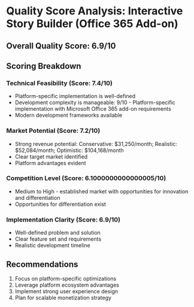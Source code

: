 # Quality Score Analysis: Interactive Story Builder (Office 365 Add-on)

## Overall Quality Score: 6.9/10

## Scoring Breakdown

### Technical Feasibility (Score: 7.4/10)
- Platform-specific implementation is well-defined
- Development complexity is manageable: 9/10 - Platform-specific implementation with Microsoft Office 365 add-on requirements
- Modern development frameworks available

### Market Potential (Score: 7.2/10)
- Strong revenue potential: Conservative: $31,250/month; Realistic: $52,084/month; Optimistic: $104,168/month
- Clear target market identified
- Platform advantages evident

### Competition Level (Score: 6.1000000000000005/10)
- Medium to High - established market with opportunities for innovation and differentiation
- Opportunities for differentiation exist

### Implementation Clarity (Score: 6.9/10)
- Well-defined problem and solution
- Clear feature set and requirements
- Realistic development timeline

## Recommendations
1. Focus on platform-specific optimizations
2. Leverage platform ecosystem advantages  
3. Implement strong user experience design
4. Plan for scalable monetization strategy
